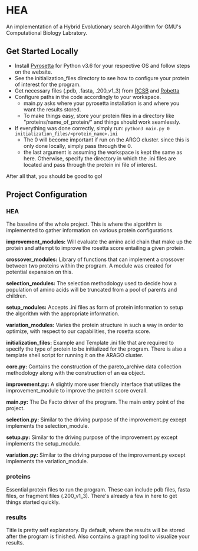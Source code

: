 # HEA
An implementation of a Hybrid Evolutionary search Algorithm for GMU's Computational Biology Labratory.

## Get Started Locally
* Install [Pyrosetta](http://www.pyrosetta.org/dow) for Python v3.6 for your respective OS and follow steps on the website.
* See the initialization_files directory to see how to configure your protein of interest for the program.
* Get necessary files (.pdb, .fasta, .200_v1_3) from [RCSB](https://www.rcsb.org/) and [Robetta](http://robetta.bakerlab.org/fragmentsubmit.jsp)
* Configure paths in the code accordingly to your workspace. 
    * main.py asks where your pyrosetta installation is and where you want the results stored.
    * To make things easy, store your protein files in a directory like "proteins/name_of_protein/" and things should work seamlessly.
* If everything was done correctly, simply run: `python3 main.py 0 initialization_files/<protein_name>.ini`
    * The 0 will become important if run on the ARGO cluster. since this is only done locally, simply pass through the 0.
    * the last argument is assuming the workspace is kept the same as here. Otherwise, specify the directory in which the .ini files are located and pass through the protein ini file of interest.

After all that, you should be good to go!

## Project Configuration

### HEA
The baseline of the whole project. This is where the algorithm is implemented to gather information on various protein configurations.

**improvement_modules:** Will evaluate the amino acid chain that make up the protein and attempt to improve the rosetta score entailing a given protein.

**crossover_modules:** Library of functions that can implement a crossover between two proteins within the program. A module was created for potential expansion on this.

**selection_modules:** The selection methodology used to decide how a population of amino acids will be truncated from a pool of parents and children.

**setup_modules:** Accepts .ini files as form of protein information to setup the algorithm with the appropriate information.

**variation_modules:** Varies the protein structure in such a way in order to optimize, with respect to our capabilities, the rosetta score.

**initialization_files:** Example and Template .ini file that are required to specify the type of protein to be initialized for the program. There is also a template shell script for running it on the ARAGO cluster.

**core.py:** Contains the construction of the pareto_archive data collection methodology along with the construction of an ea object.

**improvement.py:** A slightly more user friendly interface that utilizes the improvement_module to improve the protein score overall.

**main.py:** The De Facto driver of the program. The main entry point of the project.

**selection.py:** Similar to the driving purpose of the improvement.py except implements the selection_module.

**setup.py:** Similar to the driving purpose of the improvement.py except implements the setup_module.

**variation.py:** Similar to the driving purpose of the improvement.py except implements the variation_module.

### proteins
Essential protein files to run the program. These can include pdb files, fasta files, or fragment files (.200_v1_3). There's already a few in here to get things started quickly.

### results
Title is pretty self explanatory. By default, where the results will be stored after the program is finished. Also contains a graphing tool to visualize your results.


